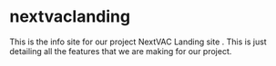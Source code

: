 # nextvaclanding
This is the info site for our project NextVAC Landing site .  This is just detailing all the features that we are making for our project.
